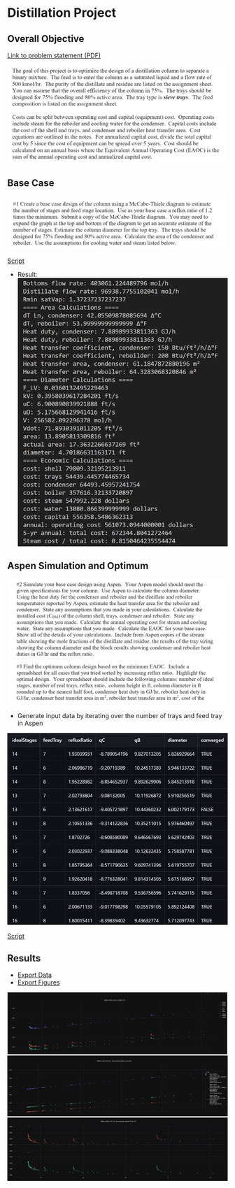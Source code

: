 # Distillation Project

## Overall Objective

[Link to problem statement (PDF)](problem_statement.pdf)

![Problem Statement](assets/problem_statement.png)

## Base Case

![Base Case Statement](assets/base_case_statement.png)

[Script](https://github.com/hunterviolette/CHE362/blob/master/distillation_proj/base_case.py)

- Result: ![Base Case Results](assets/base_results.png)

## Aspen Simulation and Optimum

![Aspen Simulation Statement](assets/aspen_statement.png)

- Generate input data by iterating over the number of trays and feed tray in Aspen

![Aspen Simulation Input](assets/main_input.png)

[Script](https://github.com/hunterviolette/CHE362/blob/master/distillation_proj/main.py)

## Results
  - [Export Data](https://github.com/hunterviolette/CHE362/blob/master/distillation_proj/main_export.csv)
  - [Export Figures](https://github.com/hunterviolette/CHE362/blob/master/distillation_proj/main_figures.html)
  
![Reflux vs EAOC](assets/rr_vs_eaoc.png)
![Reflux vs AUC](assets/rr_vs_auc.png)
![Reflux vs ACC](assets/rr_vs_acc.png)
